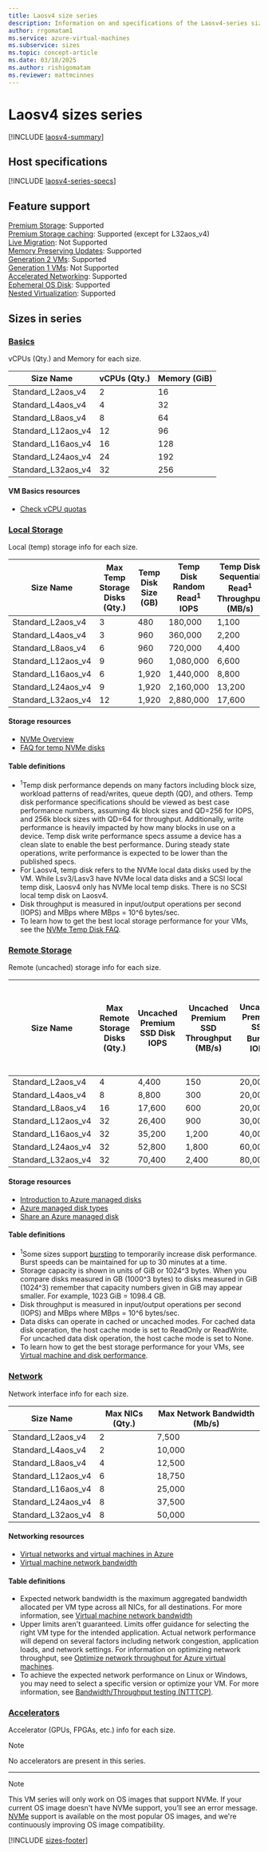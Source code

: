 ```yaml
---
title: Laosv4 size series
description: Information on and specifications of the Laosv4-series sizes
author: rrgomatam1
ms.service: azure-virtual-machines
ms.subservice: sizes
ms.topic: concept-article
ms.date: 03/18/2025
ms.author: rishigomatam
ms.reviewer: mattmcinnes
---
```


# Laosv4 sizes series

[!INCLUDE [laosv4-summary](./includes/laosv4-series-summary.md)]

## Host specifications
[!INCLUDE [laosv4-series-specs](./includes/laosv4-series-specs.md)]

## Feature support
[Premium Storage](../../premium-storage-performance.md): Supported <br>[Premium Storage caching](../../premium-storage-performance.md): Supported (except for L32aos_v4) <br>[Live Migration](../../maintenance-and-updates.md): Not Supported <br>[Memory Preserving Updates](../../maintenance-and-updates.md): Supported <br>[Generation 2 VMs](../../generation-2.md): Supported <br>[Generation 1 VMs](../../generation-2.md): Not Supported <br>[Accelerated Networking](/azure/virtual-network/create-vm-accelerated-networking-cli): Supported <br>[Ephemeral OS Disk](../../ephemeral-os-disks.md): Supported <br>[Nested Virtualization](/virtualization/hyper-v-on-windows/user-guide/nested-virtualization): Supported <br>

## Sizes in series

### [Basics](#tab/sizebasic)

vCPUs (Qty.) and Memory for each size.

| Size Name | vCPUs (Qty.) | Memory (GiB) |
| --- | --- | --- |
| Standard_L2aos_v4 | 2 | 16 |
| Standard_L4aos_v4 | 4 | 32 |
| Standard_L8aos_v4 | 8 | 64 |
| Standard_L12aos_v4 | 12 | 96 |
| Standard_L16aos_v4 | 16 | 128 |
| Standard_L24aos_v4 | 24 | 192 |
| Standard_L32aos_v4 | 32 | 256 |

#### VM Basics resources
- [Check vCPU quotas](../../../virtual-machines/quotas.md)

### [Local Storage](#tab/sizestoragelocal)

Local (temp) storage info for each size.

| Size Name | Max Temp Storage Disks (Qty.) | Temp Disk Size (GB) | Temp Disk Random Read<sup>1</sup> IOPS | Temp Disk Sequential Read<sup>1</sup> Throughput (MB/s) | Temp Disk Random Write<sup>1</sup> IOPS | Temp Disk Sequential Write<sup>1</sup> Throughput (MB/s) |
| --- | --- | --- | --- | --- | --- | --- |
| Standard_L2aos_v4 | 3 | 480 | 180,000 | 1,100 | 72,000 | 575 |
| Standard_L4aos_v4 | 3 | 960 | 360,000 | 2,200 | 144,000 | 1,150 |
| Standard_L8aos_v4 | 6 | 960 | 720,000 | 4,400 | 288,000 | 2,300 |
| Standard_L12aos_v4 | 9 | 960 | 1,080,000 | 6,600 | 432,000 | 3,450 |
| Standard_L16aos_v4 | 6 | 1,920 | 1,440,000 | 8,800 | 576,000 | 4,600 |
| Standard_L24aos_v4 | 9 | 1,920 | 2,160,000 | 13,200 | 864,000 | 6,900 |
| Standard_L32aos_v4 | 12 | 1,920 | 2,880,000 | 17,600 | 1,152,000 | 9,200 |

#### Storage resources
- [NVMe Overview](/azure/virtual-machines/nvme-overview)
- [FAQ for temp NVMe disks](/azure/virtual-machines/enable-nvme-temp-faqs)


#### Table definitions
- <sup>1</sup>Temp disk performance depends on many factors including block size, workload patterns of read/writes, queue depth (QD), and others. Temp disk performance specifications should be viewed as best case performance numbers, assuming 4k block sizes and QD=256 for IOPS, and 256k block sizes with QD=64 for throughput. Additionally, write performance is heavily impacted by how many blocks in use on a device. Temp disk write performance specs assume a device has a clean slate to enable the best performance. During steady state operations, write performance is expected to be lower than the published specs. 
- For Laosv4, temp disk refers to the NVMe local data disks used by the VM. While Lsv3/Lasv3 have NVMe local data disks and a SCSI local temp disk, Laosv4 only has NVMe local temp disks. There is no SCSI local temp disk on Laosv4.
- Disk throughput is measured in input/output operations per second (IOPS) and MBps where MBps = 10^6 bytes/sec.
- To learn how to get the best local storage performance for your VMs, see the [NVMe Temp Disk FAQ](/azure/virtual-machines/enable-nvme-temp-faqs).

### [Remote Storage](#tab/sizestorageremote)

Remote (uncached) storage info for each size.

| Size Name | Max Remote Storage Disks (Qty.) | Uncached Premium SSD Disk IOPS | Uncached Premium SSD Throughput (MB/s) | Uncached Premium SSD Burst<sup>1</sup> IOPS | Uncached Premium SSD Burst<sup>1</sup> Throughput (MB/s) | Uncached Ultra Disk and Premium SSD v2 IOPS | Uncached Ultra Disk and Premium SSD v2 Throughput (MB/s) | Uncached Burst<sup>1</sup> Ultra Disk and Premium SSD v2 IOPS | Uncached Burst<sup>1</sup> Ultra Disk and Premium SSD v2 Disk Throughput (MB/s) |
| --- | --- | --- | --- | --- | --- | --- | --- | --- | --- |
| Standard_L2aos_v4 | 4 | 4,400 | 150 | 20,000 | 1,250 | 4,400 | 150 | 20,000 | 1,250 |
| Standard_L4aos_v4 | 8 | 8,800 | 300 | 20,000 | 1,250 | 8,800 | 300 | 20,000 | 1,250 |
| Standard_L8aos_v4 | 16 | 17,600 | 600 | 20,000 | 1,250 | 17,600 | 600 | 20,000 | 1,250 |
| Standard_L12aos_v4 | 32 | 26,400 | 900 | 30,000 | 1,250 | 26,400 | 900 | 30,000 | 1,250 |
| Standard_L16aos_v4 | 32 | 35,200 | 1,200 | 40,000 | 1,250 | 35,200 | 1,200 | 40,000 | 1,250 |
| Standard_L24aos_v4 | 32 | 52,800 | 1,800 | 60,000 | 1,800 | 52,800 | 1,800 | 60,000 | 1,800 |
| Standard_L32aos_v4 | 32 | 70,400 | 2,400 | 80,000 | 2,400 | 70,400 | 2,400 | 80,000 | 2,400 |

#### Storage resources
- [Introduction to Azure managed disks](../../../virtual-machines/managed-disks-overview.md)
- [Azure managed disk types](../../../virtual-machines/disks-types.md)
- [Share an Azure managed disk](../../../virtual-machines/disks-shared.md)

#### Table definitions
- <sup>1</sup>Some sizes support [bursting](../../disk-bursting.md) to temporarily increase disk performance. Burst speeds can be maintained for up to 30 minutes at a time.
- Storage capacity is shown in units of GiB or 1024^3 bytes. When you compare disks measured in GB (1000^3 bytes) to disks measured in GiB (1024^3) remember that capacity numbers given in GiB may appear smaller. For example, 1023 GiB = 1098.4 GB.
- Disk throughput is measured in input/output operations per second (IOPS) and MBps where MBps = 10^6 bytes/sec.
- Data disks can operate in cached or uncached modes. For cached data disk operation, the host cache mode is set to ReadOnly or ReadWrite. For uncached data disk operation, the host cache mode is set to None.
- To learn how to get the best storage performance for your VMs, see [Virtual machine and disk performance](../../../virtual-machines/disks-performance.md).


### [Network](#tab/sizenetwork)

Network interface info for each size.

| Size Name | Max NICs (Qty.) | Max Network Bandwidth (Mb/s) |
| --- | --- | --- |
| Standard_L2aos_v4 | 2 | 7,500 |
| Standard_L4aos_v4 | 2 | 10,000 |
| Standard_L8aos_v4 | 4 | 12,500 |
| Standard_L12aos_v4 | 6 | 18,750 |
| Standard_L16aos_v4 | 8 | 25,000 |
| Standard_L24aos_v4 | 8 | 37,500 |
| Standard_L32aos_v4 | 8 | 50,000 |

#### Networking resources
- [Virtual networks and virtual machines in Azure](/azure/virtual-network/network-overview)
- [Virtual machine network bandwidth](/azure/virtual-network/virtual-machine-network-throughput)

#### Table definitions
- Expected network bandwidth is the maximum aggregated bandwidth allocated per VM type across all NICs, for all destinations. For more information, see [Virtual machine network bandwidth](/azure/virtual-network/virtual-machine-network-throughput)
- Upper limits aren't guaranteed. Limits offer guidance for selecting the right VM type for the intended application. Actual network performance will depend on several factors including network congestion, application loads, and network settings. For information on optimizing network throughput, see [Optimize network throughput for Azure virtual machines](/azure/virtual-network/virtual-network-optimize-network-bandwidth). 
-  To achieve the expected network performance on Linux or Windows, you may need to select a specific version or optimize your VM. For more information, see [Bandwidth/Throughput testing (NTTTCP)](/azure/virtual-network/virtual-network-bandwidth-testing).

### [Accelerators](#tab/sizeaccelerators)

Accelerator (GPUs, FPGAs, etc.) info for each size.

> [!NOTE]
> No accelerators are present in this series.

---
> [!NOTE]
> This VM series will only work on OS images that support NVMe. If your current OS image doesn't have NVMe support, you’ll see an error message. [NVMe](/azure/virtual-machines/enable-nvme-interface) support is available on the most popular OS images, and we're continuously improving OS image compatibility.


[!INCLUDE [sizes-footer](../includes/sizes-footer.md)]

